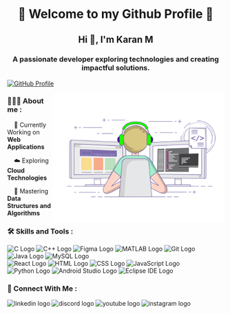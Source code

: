 <h1 align="center"><b>🚀 Welcome to my Github Profile 🚀</b></h1>
<h2 align="center">Hi 👋, I'm Karan M</h2>
<h3 align="center">A passionate developer exploring technologies and creating impactful solutions. </h3>
  
<a href="https://github.com/404"> <img src="https://user-images.githubusercontent.com/73097560/115834477-dbab4500-a447-11eb-908a-139a6edaec5c.gif" alt="GitHub Profile" align="center"></a>  
  
<img src="https://raw.githubusercontent.com/mikonoid/mikonoid/main/images/gifs/coder3.gif" alt="animation here" width="400" height="300" align="right">
<h3 align="left">👨🏻‍💻 About me :</h3>
<div align="left">
  <p>&nbsp;&nbsp;&nbsp;&nbsp;👾 Currently Working on <b>Web Applications</b></p>
  <p>&nbsp;&nbsp;&nbsp;&nbsp;☁️ Exploring <b>Cloud Technologies</b></p>
  <p>&nbsp;&nbsp;&nbsp;&nbsp;🌿 Mastering <b>Data Structures and Algorithms</b></p>
</div>

<h3 align="left">🛠️ Skills and Tools : </h3>

<div align="left">
  <img src="https://upload.wikimedia.org/wikipedia/commons/1/19/C_Logo.png" alt="C Logo" width="40" height="40" onclick="window.open('https://en.wikipedia.org/wiki/C_(programming_language)', '_blank')" style="cursor: pointer;">
  <img src="https://upload.wikimedia.org/wikipedia/commons/1/18/ISO_C%2B%2B_Logo.svg" alt="C++ Logo" width="40" height="40" onclick="window.open('https://en.wikipedia.org/wiki/C%2B%2B', '_blank')" style="cursor: pointer;">
  <img src="https://upload.wikimedia.org/wikipedia/commons/3/33/Figma-logo.svg" alt="Figma Logo" width="40" height="40" onclick="window.open('https://www.figma.com/', '_blank')" style="cursor: pointer;">
  <img src="https://upload.wikimedia.org/wikipedia/commons/2/21/Matlab_Logo.png" alt="MATLAB Logo" width="40" height="40" onclick="window.open('https://www.mathworks.com/products/matlab.html', '_blank')" style="cursor: pointer;">
  <img src="https://upload.wikimedia.org/wikipedia/commons/3/3f/Git_icon.svg" alt="Git Logo" width="40" height="40" onclick="window.open('https://git-scm.com/', '_blank')" style="cursor: pointer;">
  <img src="https://upload.wikimedia.org/wikipedia/en/3/30/Java_programming_language_logo.svg" alt="Java Logo" width="40" height="40" onclick="window.open('https://www.java.com/', '_blank')" style="cursor: pointer;">
  <img src="https://upload.wikimedia.org/wikipedia/en/d/dd/MySQL_logo.svg" alt="MySQL Logo" width="40" height="40" onclick="window.open('https://www.mysql.com/', '_blank')" style="cursor: pointer;">
  <br>
  <img src="https://upload.wikimedia.org/wikipedia/commons/a/a7/React-icon.svg" alt="React Logo" width="40" height="40" onclick="window.open('https://reactjs.org/', '_blank')" style="cursor: pointer;">
  <img src="https://upload.wikimedia.org/wikipedia/commons/6/61/HTML5_logo_and_wordmark.svg" alt="HTML Logo" width="40" height="40" onclick="window.open('https://developer.mozilla.org/en-US/docs/Web/HTML', '_blank')" style="cursor: pointer;">
  <img src="https://upload.wikimedia.org/wikipedia/commons/d/d5/CSS3_logo_and_wordmark.svg" alt="CSS Logo" width="40" height="40" onclick="window.open('https://developer.mozilla.org/en-US/docs/Web/CSS', '_blank')" style="cursor: pointer;">
  <img src="https://upload.wikimedia.org/wikipedia/commons/6/6a/JavaScript-logo.png" alt="JavaScript Logo" width="40" height="40" onclick="window.open('https://developer.mozilla.org/en-US/docs/Web/JavaScript', '_blank')" style="cursor: pointer;">
  <img src="https://upload.wikimedia.org/wikipedia/commons/c/c3/Python-logo-notext.svg" alt="Python Logo" width="40" height="40" onclick="window.open('https://www.python.org/', '_blank')" style="cursor: pointer;">
  <img src="https://encrypted-tbn0.gstatic.com/images?q=tbn:ANd9GcRcxvx7-Wparxr1aKmUd9j2hH59oLWWX3LjPA&s" alt="Android Studio Logo" width="40" height="40" onclick="window.open('https://developer.android.com/studio', '_blank')" style="cursor: pointer;">
  <img src="https://upload.wikimedia.org/wikipedia/commons/2/24/Eclipse-Logo.svg" alt="Eclipse IDE Logo" width="40" height="40" onclick="window.open('https://www.eclipse.org/', '_blank')" style="cursor: pointer;">
</div>

<h3 align="left">🤝 Connect With Me : </h3>
<div align="left">
  <img src="https://raw.githubusercontent.com/maurodesouza/profile-readme-generator/master/src/assets/icons/social/linkedin/default.svg" width="52" height="40" alt="linkedin logo" onclick="window.open('https://linkedin.com/in/karanm7', '_blank')" />
  <img src="https://raw.githubusercontent.com/maurodesouza/profile-readme-generator/master/src/assets/icons/social/discord/default.svg" width="52" height="40" alt="discord logo" onclick="window.open('www.discord.com', '_blank')" />
  <img src="https://raw.githubusercontent.com/maurodesouza/profile-readme-generator/master/src/assets/icons/social/youtube/default.svg" width="52" height="40" alt="youtube logo" onclick="window.open('www.youtube.com/@Speed_gaming7777', '_blank')" />
  <img src="https://raw.githubusercontent.com/maurodesouza/profile-readme-generator/master/src/assets/icons/social/instagram/default.svg" width="52" height="40" alt="instagram logo" onclick="window.open('https://www.instagram.com/karan_m2005/', '_blank')" />
</div>
